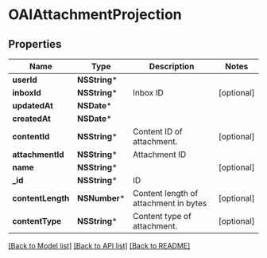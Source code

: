 # OAIAttachmentProjection

## Properties
Name | Type | Description | Notes
------------ | ------------- | ------------- | -------------
**userId** | **NSString*** |  | 
**inboxId** | **NSString*** | Inbox ID | [optional] 
**updatedAt** | **NSDate*** |  | 
**createdAt** | **NSDate*** |  | 
**contentId** | **NSString*** | Content ID of attachment. | [optional] 
**attachmentId** | **NSString*** | Attachment ID | 
**name** | **NSString*** |  | [optional] 
**_id** | **NSString*** | ID | 
**contentLength** | **NSNumber*** | Content length of attachment in bytes | [optional] 
**contentType** | **NSString*** | Content type of attachment. | [optional] 

[[Back to Model list]](../README#documentation-for-models) [[Back to API list]](../README#documentation-for-api-endpoints) [[Back to README]](../README)


